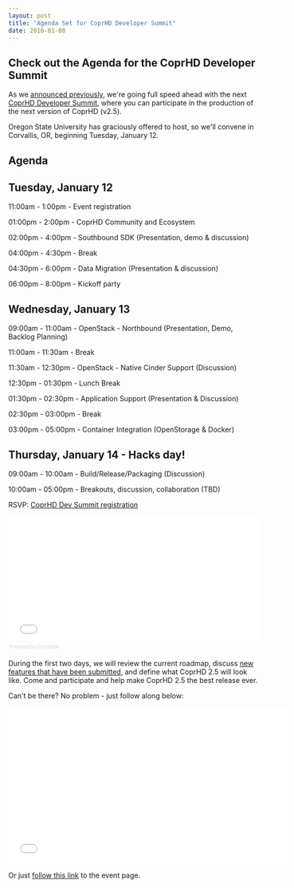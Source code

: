 ```yaml
---
layout: post
title: "Agenda Set for CoprHD Developer Summit"
date: 2016-01-08
---
```


Check out the Agenda for the CoprHD Developer Summit
----------------------------------------------------

As we [announced previously](/blog/2015/12/17/dev-summit/), we're going full speed ahead with the next [CoprHD Developer Summit](http://coprhd-summit.eventbrite.com/), where you can participate in the production of the next
version of CoprHD (v2.5). 

Oregon State University has graciously offered to host, so we'll convene in Corvallis, OR, beginning Tuesday, January 12. 

Agenda
------

Tuesday, January 12
-------------------

11:00am - 1:00pm - Event registration

01:00pm - 2:00pm - CoprHD Community and Ecosystem

02:00pm - 4:00pm - Southbound SDK (Presentation, demo & discussion)

04:00pm - 4:30pm - Break

04:30pm - 6:00pm - Data Migration (Presentation & discussion)

06:00pm - 8:00pm - Kickoff party

Wednesday, January 13
---------------------

09:00am - 11:00am - OpenStack - Northbound (Presentation, Demo, Backlog Planning)

11:00am - 11:30am - Break

11:30am - 12:30pm - OpenStack - Native Cinder Support (Discussion)

12:30pm - 01:30pm - Lunch Break

01:30pm - 02:30pm - Application Support (Presentation & Discussion)

02:30pm - 03:00pm - Break

03:00pm - 05:00pm - Container Integration (OpenStorage & Docker)

Thursday, January 14 - Hacks day!
---------------------------------

09:00am - 10:00am - Build/Release/Packaging (Discussion)

10:00am - 05:00pm - Breakouts, discussion, collaboration (TBD)



RSVP: [CoprHD Dev Summit registration](http://coprhd-summit.eventbrite.com/)

<div style="width:100%; text-align:left;" ><iframe  src="//eventbrite.com/tickets-external?eid=19930881804&ref=etckt" frameborder="0" height="250" width="100%" vspace="0" hspace="0" marginheight="5" marginwidth="5" scrolling="auto" allowtransparency="true"></iframe><div style="font-family:Helvetica, Arial; font-size:10px; padding:5px 0 5px; margin:2px; width:100%; text-align:left;" ><a class="powered-by-eb" style="color: #dddddd; text-decoration: none;" target="_blank" href="http://coprhd-summit.eventbrite.com/">Powered by Eventbrite</a></div></div>

During the first two days, we will review the current roadmap, discuss [new features that have been submitted](https://coprhd.atlassian.net/wiki/display/COP/Draft+Project+Designs+-+Yoda), and define what CoprHD 2.5 will look like. Come and participate and help make CoprHD 2.5 the best release ever.

Can't be there? No problem - just follow along below:

<iframe width="560" height="315" src="//www.youtube.com/embed/ww8c2Do-yWI" frameborder="0" allowfullscreen></iframe>

Or just [follow this link](https://plus.google.com/events/cekeg4dnh82qq33h60nj8e8sau4) to the event page. 
